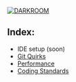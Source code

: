 [![DARKROOM](https://assets.studiofreight.com/darkroom/header.png)](https://github.com/studio-freight/darkroom)

## Index:

- IDE setup (soon)
- [Git Quirks](https://github.com/studio-freight/darkroom/blob/main/git-quirks.md)
- [Performance](https://github.com/studio-freight/darkroom/blob/main/performance.md)
- [Coding Standards](https://github.com/studio-freight/darkroom/blob/main/coding-standards.md)
